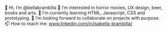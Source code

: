  👋 Hi, I’m @bellabrambilla
 👀 I’m interested in horror movies, UX design, beer, books and arts.
 🌱 I’m currently learning HTML, Javascript, CSS and prototyping.
 💞️ I’m looking forward to collaborate on projects with purpose.
 📫 How to reach me: www.linkedin.com/in/isabella-brambilla/

<!---
bellabrambilla/bellabrambilla is a ✨ special ✨ repository because its `README.md` (this file) appears on your GitHub profile.
You can click the Preview link to take a look at your changes.
--->
